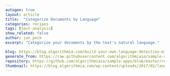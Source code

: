 ```yaml
---
autogen: true
layout: article
title:  "Categorize Documents by Language"
categories: recipes
tags: [text-analysis]
show_related: false
author: jon_peck
excerpt: "Categorize your documents by the text's natural language."

blog: https://blog.algorithmia.com/build-your-own-language-detection-microservice/
generate_from: https://raw.githubusercontent.com/algorithmiaio/sample-apps/master/recipes/language-detector/readme.md
repository: https://github.com/algorithmiaio/sample-apps/blob/master/recipes/language-detector/
thumbnail: https://blog.algorithmia.com/wp-content/uploads/2017/02/language-detection-algorithm.jpg
---
```

